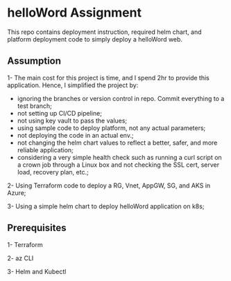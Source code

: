 # helloWord Assignment
This repo contains deployment instruction, required helm chart, and platform deployment code to simply deploy a helloWord web.

## Assumption
1- The main cost for this project is time, and I spend 2hr to provide this application. Hence, I simplified the project by:
- ignoring the branches or version control in repo. Commit everything to a test branch;
- not setting up CI/CD pipeline;
- not using key vault to pass the values;
- using sample code to deploy platform, not any actual parameters;
- not deploying the code in an actual env.;
- not changing the helm chart values to reflect a better, safer, and more reliable application;
- considering a very simple health check such as running a curl script on a crown job through a Linux box and not checking the SSL cert, server load, recovery plan, etc.;

2- Using Terraform code to deploy a RG, Vnet, AppGW, SG, and AKS in Azure;

3- Using a simple helm chart to deploy helloWord application on k8s;

## Prerequisites
1- Terraform

2- az CLI

3- Helm and Kubectl
